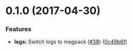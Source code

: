 <a name="0.1.0"></a>
# 0.1.0 (2017-04-30)


### Features

* **logs:** Switch logs to msgpack ([#38](https://github.com/Eeems/EeeZorBot/issues/38)) ([0c49b6f](https://github.com/Eeems/EeeZorBot/commit/0c49b6f))



